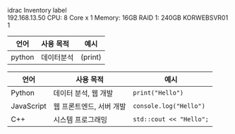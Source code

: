 
idrac	Inventory	label	
192.168.13.50
	CPU: 8 Core x 1
Memory: 16GB
RAID 1: 240GB	KORWEBSVR01
1

|언어|사용 목적|예시
|-|:-|-
|python|데이터분석|(print)

| 언어          | 사용 목적               | 예시           |
|---------------|------------------------|----------------|
| Python        | 데이터 분석, 웹 개발    | `print("Hello")` |
| JavaScript    | 웹 프론트엔드, 서버 개발 | `console.log("Hello")` |
| C++           | 시스템 프로그래밍       | `std::cout << "Hello";` |

